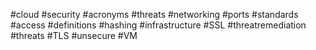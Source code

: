 #cloud #security #acronyms #threats #networking #ports #standards #access #definitions #hashing #infrastructure #SSL #threatremediation #threats #TLS #unsecure #VM 